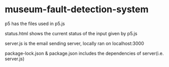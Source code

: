 #   museum-fault-detection-system

p5 has the files used in p5.js 

status.html shows the current status of the input given by p5.js

server.js is the email sending server, locally ran on localhost:3000

package-lock.json & package.json includes the dependencies of server(i.e. server.js) 
